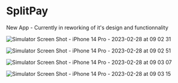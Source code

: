 # SplitPay
New App - Currently in reworking of it's design and functionnality

![Simulator Screen Shot - iPhone 14 Pro - 2023-02-28 at 09 02 31](https://user-images.githubusercontent.com/48592115/221793253-ced03249-a1b3-481d-8dc6-4cc05503817d.png)

![Simulator Screen Shot - iPhone 14 Pro - 2023-02-28 at 09 02 51](https://user-images.githubusercontent.com/48592115/221793277-33b5fd1f-b72f-48fe-86e8-8f15f5218027.png)

![Simulator Screen Shot - iPhone 14 Pro - 2023-02-28 at 09 03 07](https://user-images.githubusercontent.com/48592115/221793303-5602568e-4803-44ce-ab9d-5823d1339851.png)

![Simulator Screen Shot - iPhone 14 Pro - 2023-02-28 at 09 03 15](https://user-images.githubusercontent.com/48592115/221793337-a76d21d2-5839-490f-bcd9-3886cd6f0bff.png)
